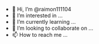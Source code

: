 - 👋 Hi, I’m @raimon111104
- 👀 I’m interested in ...
- 🌱 I’m currently learning ...
- 💞️ I’m looking to collaborate on ...
- 📫 How to reach me ...

<!---
raimon111104/raimon111104 is a ✨ special ✨ repository because its `README.md` (this file) appears on your GitHub profile.
You can click the Preview link to take a look at your changes.
---
